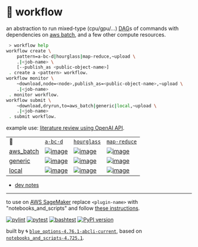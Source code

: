 # 📜 workflow

an abstraction to run mixed-type (cpu/gpu/...) [DAG](https://networkx.org/documentation/stable/reference/classes/digraph.html)s of commands with dependencies on [aws batch](https://aws.amazon.com/batch/), and a few other compute resources.

```bash
 > workflow help
workflow create \
	pattern=a-bc-d|hourglass|map-reduce,~upload \
	.|<job-name> \
	[--publish_as <public-object-name>]
 . create a <pattern> workflow.
workflow monitor \
	~download,node=<node>,publish_as=<public-object-name>,~upload \
	.|<job-name>
 . monitor workflow.
workflow submit \
	~download,dryrun,to=aws_batch|generic|local,~upload \
	.|<job-name>
 . submit workflow.
```

example use: [literature review using OpenAI API](https://github.com/kamangir/openai-commands/tree/main/openai_commands/literature_review).

|   |   |   |   |
| --- | --- | --- | --- |
| 📜 | [`a-bc-d`](./patterns/a-bc-d.dot) | [`hourglass`](./patterns/hourglass.dot) | [`map-reduce`](./patterns/map-reduce.dot) |
| [aws_batch](./runners/aws_batch.py) | [![image](https://kamangir-public.s3.ca-central-1.amazonaws.com/aws_batch-a-bc-d/workflow.gif?raw=true&random=u8E8fsOh0HVGXPAw)](https://kamangir-public.s3.ca-central-1.amazonaws.com/aws_batch-a-bc-d/workflow.gif?raw=true&random=u8E8fsOh0HVGXPAw) | [![image](https://kamangir-public.s3.ca-central-1.amazonaws.com/aws_batch-hourglass/workflow.gif?raw=true&random=Em7iP4pINpwRDjlU)](https://kamangir-public.s3.ca-central-1.amazonaws.com/aws_batch-hourglass/workflow.gif?raw=true&random=Em7iP4pINpwRDjlU) | [![image](https://kamangir-public.s3.ca-central-1.amazonaws.com/aws_batch-map-reduce/workflow.gif?raw=true&random=vulXt2ZUW4hWJ5sw)](https://kamangir-public.s3.ca-central-1.amazonaws.com/aws_batch-map-reduce/workflow.gif?raw=true&random=vulXt2ZUW4hWJ5sw) |
| [generic](./runners/generic.py) | [![image](https://kamangir-public.s3.ca-central-1.amazonaws.com/generic-a-bc-d/workflow.gif?raw=true&random=L3j1wpoiq5Zyor8v)](https://kamangir-public.s3.ca-central-1.amazonaws.com/generic-a-bc-d/workflow.gif?raw=true&random=L3j1wpoiq5Zyor8v) | [![image](https://kamangir-public.s3.ca-central-1.amazonaws.com/generic-hourglass/workflow.gif?raw=true&random=c8PxWuGXeoWodPTs)](https://kamangir-public.s3.ca-central-1.amazonaws.com/generic-hourglass/workflow.gif?raw=true&random=c8PxWuGXeoWodPTs) | [![image](https://kamangir-public.s3.ca-central-1.amazonaws.com/generic-map-reduce/workflow.gif?raw=true&random=RvmXtQ0zokZyvPfu)](https://kamangir-public.s3.ca-central-1.amazonaws.com/generic-map-reduce/workflow.gif?raw=true&random=RvmXtQ0zokZyvPfu) |
| [local](./runners/local.py) | [![image](https://kamangir-public.s3.ca-central-1.amazonaws.com/local-a-bc-d/workflow.gif?raw=true&random=gzLZ8RzfbQgvuk0Z)](https://kamangir-public.s3.ca-central-1.amazonaws.com/local-a-bc-d/workflow.gif?raw=true&random=gzLZ8RzfbQgvuk0Z) | [![image](https://kamangir-public.s3.ca-central-1.amazonaws.com/local-hourglass/workflow.gif?raw=true&random=ZjxqjnGznnCVmLpu)](https://kamangir-public.s3.ca-central-1.amazonaws.com/local-hourglass/workflow.gif?raw=true&random=ZjxqjnGznnCVmLpu) | [![image](https://kamangir-public.s3.ca-central-1.amazonaws.com/local-map-reduce/workflow.gif?raw=true&random=HN0BXGeGkYBMtZjQ)](https://kamangir-public.s3.ca-central-1.amazonaws.com/local-map-reduce/workflow.gif?raw=true&random=HN0BXGeGkYBMtZjQ) |

- [dev notes](https://arash-kamangir.medium.com/%EF%B8%8F-openai-experiments-54-e49117dc69ef)

---

to use on [AWS SageMaker](https://aws.amazon.com/sagemaker/) replace `<plugin-name>` with "notebooks_and_scripts" and follow [these instructions](https://github.com/kamangir/notebooks-and-scripts/blob/main/SageMaker.md).

[![pylint](https://github.com/kamangir/notebooks-and-scripts/actions/workflows/pylint.yml/badge.svg)](https://github.com/kamangir/notebooks-and-scripts/actions/workflows/pylint.yml) [![pytest](https://github.com/kamangir/notebooks-and-scripts/actions/workflows/pytest.yml/badge.svg)](https://github.com/kamangir/notebooks-and-scripts/actions/workflows/pytest.yml) [![bashtest](https://github.com/kamangir/notebooks-and-scripts/actions/workflows/bashtest.yml/badge.svg)](https://github.com/kamangir/notebooks-and-scripts/actions/workflows/bashtest.yml) [![PyPI version](https://img.shields.io/pypi/v/notebooks-and-scripts.svg)](https://pypi.org/project/notebooks-and-scripts/)

built by 🌀 [`blue_options-4.76.1-abcli-current`](https://github.com/kamangir/awesome-bash-cli), based on [`notebooks_and_scripts-4.725.1`](https://github.com/kamangir/notebooks-and-scripts).
